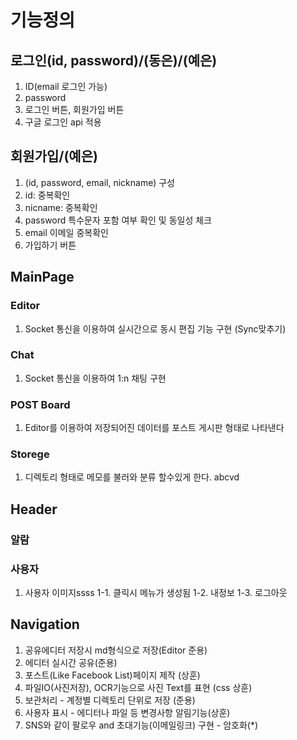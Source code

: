 # 기능정의

## 로그인(id, password)/(동은)/(예은) 
 1. ID(email 로그인 가능)
 2. password
 3. 로그인 버튼, 회원가입 버튼
 4. 구글 로그인 api 적용 

## 회원가입/(예은)
 1. (id, password, email, nickname) 구성 
 2. id: 중복확인
 3. nicname: 중복확인
 3. password 특수문자 포함 여부 확인 및 동일성 체크
 4. email 이메일 중복확인
 5. 가입하기 버튼

## MainPage

### Editor
 1. Socket 통신을 이용하여 실시간으로 동시 편집 기능 구현 (Sync맞추기)
  
### Chat
 1. Socket 통신을 이용하여 1:n 채팅 구현
 
### POST Board
 1. Editor를 이용하여 저장되어진 데이터를 포스트 게시판 형태로 나타낸다
 
### Storege
 1. 디렉토리 형태로 메모를 불러와 분류 할수있게 한다. abcvd
 
## Header
 ### 알람
 ### 사용자
  1. 사용자 이미지ssss
  	1-1. 클릭시 메뉴가 생성됨
  	1-2. 내정보
  	1-3. 로그아웃 	 
 ## Navigation
 

1. 공유에디터 저장시 md형식으로 저장(Editor 준용)
2. 에디터 실시간 공유(준용)
3. 포스트(Like Facebook List)페이지 제작 (상훈)
4. 파일IO(사진저장), OCR기능으로 사진 Text를 표현 (css 상훈)
5. 보관처리 - 계정별 디렉토리 단위로 저장 (준용)
6. 사용자 표시 - 에디터나 파일 등 변경사항 알림기능(상훈)
7. SNS와 같이 팔로우 and 초대기능(이메일링크) 구현 - 암호화(*)